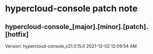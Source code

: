 # hypercloud-console patch note
## hypercloud-console_[major].[minor].[patch].[hotfix]
Version: hypercloud-console_v21.0.15.0
2021-12-02  12:09:54 AM
